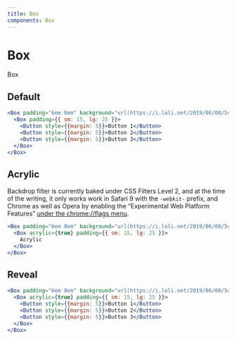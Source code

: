 ```yaml
---
title: Box
components: Box
---
```


# Box

<p class="description">Box</p>

## Default

```jsx
<Box padding="6em 8em" background="url(https://i.loli.net/2019/06/08/5cfb6d5a7456419123.jpg) center/cover">
  <Box padding={{ sm: 15, lg: 25 }}>
    <Button style={{margin: 5}}>Button 1</Button>
    <Button style={{margin: 5}}>Button 2</Button>
    <Button style={{margin: 5}}>Button 3</Button>
  </Box>
</Box>
```

## Acrylic

Backdrop filter is currently baked under CSS Filters Level 2, and at the time of the writing, it only works work in Safari 9 with the `-webkit-` prefix, and Chrome as well as Opera by enabling the “Experimental Web Platform Features” [under the chrome://flags menu](https://webdesign.tutsplus.com/tutorials/css-backdrop-filters--cms-27314).

```jsx
<Box padding="6em 8em" background="url(https://i.loli.net/2019/06/08/5cfb6d5a7456419123.jpg) center/cover">
  <Box acrylic={true} padding={{ sm: 15, lg: 25 }}>
    Acrylic
  </Box>
</Box>
```

## Reveal

```jsx
<Box padding="6em 8em" background="url(https://i.loli.net/2019/06/08/5cfb6d5a7456419123.jpg) center/cover">
  <Box acrylic={true} padding={{ sm: 15, lg: 25 }}>
    <Button style={{margin: 5}}>Button 1</Button>
    <Button style={{margin: 5}}>Button 2</Button>
    <Button style={{margin: 5}}>Button 3</Button>
  </Box>
</Box>
```
